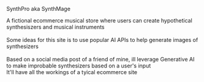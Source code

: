 SynthPro aka SynthMage

A fictional ecommerce musical store 
where users can create hypothetical synthesiszers and musical instruments
</br>
</br>
Some ideas for this site is to use popular AI APIs to help generate images of synthesizers</br>
</br>
Based on a social media post of a friend of mine, ill leverage Generative AI to make improbable synthesizers based on a user's input
</br>
It'll have all the workings of a tyical ecommerce site




